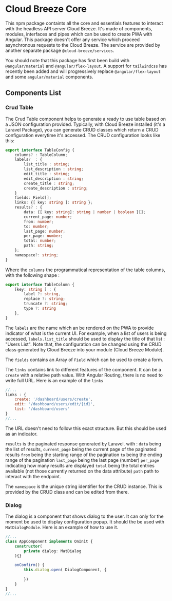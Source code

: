 # Cloud Breeze Core
This npm package containts all the core and essentials features to interact with the headless API server Cloud Breeze. 
It's made of components, modules, interfaces and pipes which can be used to create PWA with Angular. This package
doesn't offer any service which proceed asynchronous requests to the Cloud Breeze. The service are provided by another
separate package `@cloud-breeze/services`.

You should note that this package has first been build with `@angular/material` and `@angular/flex-layout`. A support for `tailwindcss` has recently been added and will progressively replace `@angular/flex-layout` and some `angular/material` components.

## Components List

### Crud Table
The Crud Table component helps to generate a ready to use table based on a JSON configuration provided. Typically, with Cloud Breeze 
installed (it's a Laravel Package), you can generate CRUD classes which return a CRUD configuration everytime it's accessed. The CRUD
configuration looks like this: 

```ts
export interface TableConfig {
    columns? : TableColumn;
    labels?  : {
        list_title : string;
        list_description : string;
        edit_title : string;
        edit_description : string;
        create_title : string;
        create_description : string;
    }
    fields: Field[];
    links: {[ key: string ]: string };
    results? : {
        data: {[ key: string]: string | number | boolean }[];
        current_page: number;
        from: number;
        to: number;
        last_page: number;
        per_page: number;
        total: number;
        path: string;
    };
    namespace?: string;
}
```

Where the `columns` the programmatical representation of the table columns, with the following shape : 

```ts
export interface TableColumn {
    [key: string ] : {
        label ?: string,
        replace ?: string;
        truncate ?: string;
        type ?: string
    },
}
```

The `labels` are the name which an be rendered on the PWA to provide indicator of what is the current UI. For example, when a list of users is being accessed, `labels.list_title` should be used to display the title of that list : "Users List". Note that, the configuration
can be changed using the CRUD class generated by Cloud Breeze into your module (Cloud Breeze Module).

The `fields` contains an Array of `Field` which can be used to create a form.

The `links` contains link to different features of the component. It can be a `create` with a relative path value. With Angular Routing, there is no need to write full URL. Here is an example of the `links`

```js
//...
links : {
    create: '/dashboard/users/create',
    edit: '/dashboard/users/edit/{id}',
    list: '/dashboard/users'
}
//...
```
The URL doesn't need to follow this exact structure. But this should be used as an indicator.

`results` is the paginated response generated by Laravel. with : 
    `data` being the list of results,
    `current_page` being the current page of the paginated results
    `from` being the starting range of the pagination
    `to` being the ending range of the pagination
    `last_page` being the last page (number)
    `per_page` indicating how many results are displayed
    `total` being the total entries available (not those currently returned on the data attribute)
    `path` path to interact with the endpoint.

The `namespace` is the unique string identifier for the CRUD instance. This is provided by the CRUD class and can be edited from there.

### Dialog
The dialog is a component that shows dialog to the user. It can only for the moment be used to display configuration popup. It should the be used with `MatDialogModule`. Here is an example of how to use it.

```ts
//...
class AppComponent implements OnInit {
    constructor(
        private dialog: MatDialog
    ){}

    onConfirm() {
        this.dialog.open( DialogComponent, {
            
        })
    }
}
//...
```